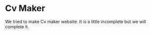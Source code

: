 # Cv Maker

We tried to make Cv maker website. 
It is a little incomplete but we will complete it. 
